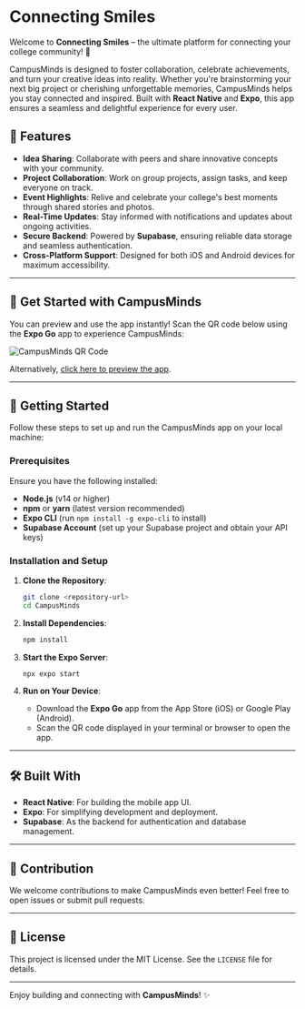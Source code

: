 # Connecting Smiles

Welcome to **Connecting Smiles** – the ultimate platform for connecting your college community! 🚀

CampusMinds is designed to foster collaboration, celebrate achievements, and turn your creative ideas into reality. Whether you're brainstorming your next big project or cherishing unforgettable memories, CampusMinds helps you stay connected and inspired. Built with **React Native** and **Expo**, this app ensures a seamless and delightful experience for every user.

## 🌟 Features

- **Idea Sharing**: Collaborate with peers and share innovative concepts with your community.
- **Project Collaboration**: Work on group projects, assign tasks, and keep everyone on track.
- **Event Highlights**: Relive and celebrate your college's best moments through shared stories and photos.
- **Real-Time Updates**: Stay informed with notifications and updates about ongoing activities.
- **Secure Backend**: Powered by **Supabase**, ensuring reliable data storage and seamless authentication.
- **Cross-Platform Support**: Designed for both iOS and Android devices for maximum accessibility.

---

## 🚀 Get Started with CampusMinds

You can preview and use the app instantly! Scan the QR code below using the **Expo Go** app to experience CampusMinds:

![CampusMinds QR Code](https://github.com/rahul1278/CampusMinds/blob/3eb9ede48a2cc9dcbef7c25d36538163946bbe30/assets/images/CampusMinds%20QR.png)

Alternatively, [click here to preview the app](https://expo.dev/preview/update?message=project%20completed!&updateRuntimeVersion=1.0.0&createdAt=2025-01-22T09%3A27%3A28.817Z&slug=exp&projectId=edb142b5-1f8c-4574-8340-39660744da88&group=98309ec7-6b8e-4a39-8caf-fe20c82c3d6d).

---

## 🚀 Getting Started

Follow these steps to set up and run the CampusMinds app on your local machine:

### Prerequisites

Ensure you have the following installed:

- **Node.js** (v14 or higher)
- **npm** or **yarn** (latest version recommended)
- **Expo CLI** (run `npm install -g expo-cli` to install)
- **Supabase Account** (set up your Supabase project and obtain your API keys)

### Installation and Setup

1. **Clone the Repository**:
   ```bash
   git clone <repository-url>
   cd CampusMinds
   ```

2. **Install Dependencies**:
   ```bash
   npm install
   ```

3. **Start the Expo Server**:
   ```bash
   npx expo start
   ```

4. **Run on Your Device**:
   - Download the **Expo Go** app from the App Store (iOS) or Google Play (Android).
   - Scan the QR code displayed in your terminal or browser to open the app.

---

## 🛠️ Built With

- **React Native**: For building the mobile app UI.
- **Expo**: For simplifying development and deployment.
- **Supabase**: As the backend for authentication and database management.

---

## 🤝 Contribution

We welcome contributions to make CampusMinds even better! Feel free to open issues or submit pull requests.

---

## 📄 License

This project is licensed under the MIT License. See the `LICENSE` file for details.

---

Enjoy building and connecting with **CampusMinds**! ✨
